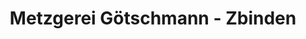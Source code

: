 ---
title: "Metzgerei Götschmann - Zbinden"
url: /giffers/metzgerei-goetschmann-zbinden/
shop: Metzgerei
---